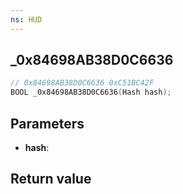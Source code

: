```yaml
---
ns: HUD
---
```

## _0x84698AB38D0C6636

```c
// 0x84698AB38D0C6636 0xC51BC42F
BOOL _0x84698AB38D0C6636(Hash hash);
```


## Parameters
* **hash**: 

## Return value
